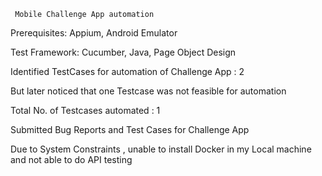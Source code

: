      Mobile Challenge App automation
     
Prerequisites:
Appium, Android Emulator

Test Framework:
Cucumber, Java, Page Object Design 

Identified TestCases for automation of Challenge App : 2

But later noticed that one Testcase was not feasible for automation

Total No. of Testcases automated : 1

Submitted Bug Reports and Test Cases for Challenge App

Due to System Constraints ,  unable to install Docker in my Local machine and not able to do API testing


